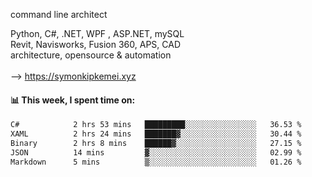 command line architect

Python, C#, .NET, WPF , ASP.NET, mySQL <br>
Revit, Navisworks, Fusion 360, APS, CAD <br>
architecture, opensource & automation<br>
<br>
--> https://symonkipkemei.xyz

#### 📊 This week, I spent time on:
<!--START_SECTION:waka-->

```txt
C#            2 hrs 53 mins   █████████░░░░░░░░░░░░░░░░   36.53 %
XAML          2 hrs 24 mins   ███████▓░░░░░░░░░░░░░░░░░   30.44 %
Binary        2 hrs 8 mins    ██████▓░░░░░░░░░░░░░░░░░░   27.15 %
JSON          14 mins         ▓░░░░░░░░░░░░░░░░░░░░░░░░   02.99 %
Markdown      5 mins          ▒░░░░░░░░░░░░░░░░░░░░░░░░   01.26 %
```

<!--END_SECTION:waka-->
